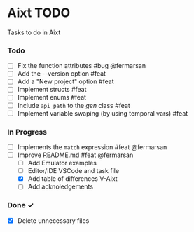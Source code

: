 # Aixt TODO

Tasks to do in Aixt 

### Todo

- [ ] Fix the function attributes #bug @fermarsan
- [ ] Add the --version option #feat
- [ ] Add a "New project" option #feat
- [ ] Implement structs #feat
- [ ] Implement enums #feat
- [ ] Include `api_path` to the _gen_ class #feat
- [ ] Implement variable swaping (by using temporal vars) #feat

### In Progress

- [ ] Implements the `match` expression #feat @fermarsan  
- [ ] Improve README.md #feat @fermarsan
  - [ ] Add Emulator examples
  - [ ] Editor/IDE VSCode and task file
  - [x] Add table of differences V-Aixt
  - [ ] Add acknoledgements
   
### Done ✓

- [x] Delete unnecessary files